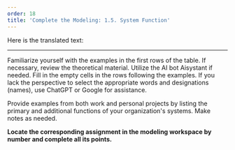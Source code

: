 ```yaml
---
order: 18
title: 'Complete the Modeling: 1.5. System Function'
---
```


Here is the translated text:

---

Familiarize yourself with the examples in the first rows of the table. If necessary, review the theoretical material. Utilize the AI bot Aisystant if needed. Fill in the empty cells in the rows following the examples. If you lack the perspective to select the appropriate words and designations (names), use ChatGPT or Google for assistance.

Provide examples from both work and personal projects by listing the primary and additional functions of your organization's systems. Make notes as needed.

**Locate the corresponding assignment in the modeling workspace by number and complete all its points.**